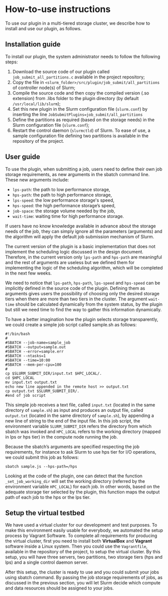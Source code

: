 How-to-use instructions
=======================
To use our plugin in a multi-tiered storage cluster, we describe how to install and use our plugin, as follows. 

Installation guide
------------------
To install our plugin, the system administrator needs to follow the following steps:
1. Download the source code of our plugin called `job_submit_all_partitions.c` available in the project repository;
2. Copy the file in `<slurm_folder>/src/plugin/job_submit/all_partitions` of controller node(s) of Slurm;
3. Compile the source code and then copy the compiled version (.so extension) from .libs folder to the plugin directory (by default `/usr/local/lib/slurm`);
4. Set this new plugin in the Slurm configuration file (`slurm.conf`) by inserting the line `JobSubmitPlugins=job_submit/all_partitions`
5. Define the partitions as required (based on the storage needs) in the Slurm configuration file (`slurm.conf`);
6. Restart the control daemon (`slurmctld`) of Slurm.
To ease of use, a sample configuration file defining two partitions is available in the repository of the project.

User guide
----------
To use the plugin, when submitting a job, users need to define their own job storage requirements, as new arguments in the sbatch command line. These new arguments include:
- `lps-path`: the path to low performance storage,
- `hps-path`: the path to high performance storage,
- `lps-speed`: the low performance storage's speed,
- `hps-speed`: the high performance storage’s speed,
- `job-space`: the storage volume needed by the job,
- `wait-time`: waiting time for high performance storage.

If users have no know knowledge available in advance about the storage needs of the job, they can simply ignore all the parameters (arguments) and the algorithm will apply the default job submission mechanism of Slurm.

The current version of the plugin is a basic implementation that does not implement the scheduling logic discussed in the design document. Therefore, in the current version only `lps-path` and `hps-path` are meaningful and the rest of arguments are useless but we defined them for implementing the logic of the scheduling algorithm, which will be completed in the next few weeks. 

We need to notice that `lps-path`, `hps-path`, `lps-speed` and `hps-speed` can be implicitly defined in the source code of the plugin. Defining them as arguments gives users the possibility of choosing only the desired storage tiers when there are more than two tiers in the cluster. The argument `wait-time` should be calculated dynamically from the system status, by the plugin but still we need time to find the way to gather this information dynamically.

To have a better imagination how the plugin selects storage transparently, we could create a simple job script called sample.sh as follows:
```
#!/bin/bash
#
#SBATCH --job-name=sample_job
#SBATCH --output=sample.out
#SBATCH --error=sample.err
#SBATCH --ntasks=1
#SBATCH --time=10:00
#SBATCH --mem-per-cpu=100
#
cp $SLURM_SUBMIT_DIR/input.txt $HPC_LOCAL/.
cd $HPC_LOCAL
mv input.txt output.txt
echo new line appended in the remote host >> output.txt
cp output.txt $SLURM_SUBMIT_DIR/.
#end of job script
```
This simple job receives a text file, called `input.txt` (located in the same directory of `sample.sh`) as input and produces an output file, called `output.txt` (located in the same directory of `sample.sh`), by appending a new line of string to the end of the input file. In this job script, the environment variable `SLURM_SUBMIT_DIR` refers the directory from which sbatch was invoked and `HPC_LOCAL` refers to the working directory (mapped in lps or hps tier) in the compute node running the job.

Because the sbatch’s arguments are specified respecting the job requirements, for instance to ask Slurm to use hps tier for I/O operations, we could submit this job as follows:
```
sbatch sample.js --hps-path=/hps
```
Looking at the code of the plugin, one can detect that the function `_set_job_working_dir` will set the working directory (referred by the environment variable `HPC_LOCAL`) for each job. In other words, based on the adequate storage tier selected by the plugin, this function maps the output path of each job to the hps or the lps tier.

Setup the virtual testbed
-------------------------

We have used a virtual cluster for our development and test purposes. To make this environment easily usable for everybody, we automated the setup process by Vagrant Software. To complete all requirements for producing the virtual cluster, first you need to install both **VirtualBox** and **Vagrant** software inside a Linux system. Then you could use the `Vagrantfile`, available in the repository of the project, to setup the virtual cluster. By this setup, you will have three servers, two partitions, two storage tiers (hps and lps) and a single control daemon server.

After this setup, the cluster is ready to use and you could submit your jobs using sbatch command. By passing the job storage requirements of jobs, as discussed in the previous section, you will let Slurm decide which compute and data resources should be assigned to your jobs. 